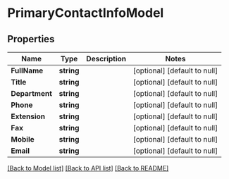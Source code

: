 # PrimaryContactInfoModel

## Properties
Name | Type | Description | Notes
------------ | ------------- | ------------- | -------------
**FullName** | **string** |  | [optional] [default to null]
**Title** | **string** |  | [optional] [default to null]
**Department** | **string** |  | [optional] [default to null]
**Phone** | **string** |  | [optional] [default to null]
**Extension** | **string** |  | [optional] [default to null]
**Fax** | **string** |  | [optional] [default to null]
**Mobile** | **string** |  | [optional] [default to null]
**Email** | **string** |  | [optional] [default to null]

[[Back to Model list]](../README.md#documentation-for-models) [[Back to API list]](../README.md#documentation-for-api-endpoints) [[Back to README]](../README.md)


